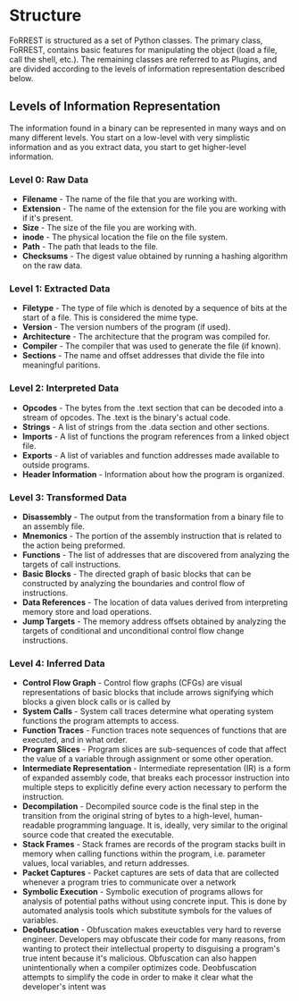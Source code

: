 # Structure
FoRREST is structured as a set of Python classes.  The primary class, FoRREST, contains basic features for manipulating the object (load a file, call the shell, etc.).  The remaining classes are referred to as Plugins, and are divided according to the levels of information representation described below.

## Levels of Information Representation

The information found in a binary can be represented in many ways and on
many different levels. You start on a low-level with very simplistic information
and as you extract data, you start to get higher-level information.

### Level 0: Raw Data

* **Filename** - The name of the file that you are working with.
* **Extension** - The name of the extension for the file you are working with
if it's present.
* **Size** - The size of the file you are working with.
* **inode** - The physical location the file on the file system.
* **Path** - The path that leads to the file.
* **Checksums** - The digest value obtained by running a hashing algorithm on
the raw data.

### Level 1: Extracted Data

* **Filetype** - The type of file which is denoted by a sequence of bits at the 
start of a file. This is considered the mime type.
* **Version** - The version numbers of the program (if used).
* **Architecture** - The architecture that the program was compiled for.
* **Compiler** - The compiler that was used to generate the file (if known).
* **Sections** - The name and offset addresses that divide the file into
meaningful paritions.

### Level 2: Interpreted Data

* **Opcodes** - The bytes from the .text section that can be decoded into a 
stream of opcodes. The .text is the binary's actual code.
* **Strings** - A list of strings from the .data section and other sections.
* **Imports** - A list of functions the program references from a linked
object file.
* **Exports** - A list of variables and function addresses made available to
outside programs.
* **Header Information** - Information about how the program is organized.

### Level 3: Transformed Data

* **Disassembly** - The output from the transformation from a binary file
to an assembly file.
* **Mnemonics** - The portion of the assembly instruction that is related
to the action being preformed.
* **Functions** - The list of addresses that are discovered from analyzing the
targets of call instructions.
* **Basic Blocks** - The directed graph of basic blocks that can be constructed
by analyzing the boundaries and control flow of instructions.
* **Data References** - The location of data values derived from interpreting
memory store and load operations.
* **Jump Targets** - The memory address offsets obtained by analyzing the
targets of conditional and unconditional control flow change instructions.

### Level 4: Inferred Data

* **Control Flow Graph** - Control flow graphs (CFGs) are visual representations of basic blocks that include arrows signifying which blocks a given block calls or is called by
* **System Calls** -  System call traces determine what operating system functions the program attempts to access.
* **Function Traces** - Function traces note sequences of functions that are executed, and in what order.
* **Program Slices** -  Program slices are sub-sequences of code that affect the value of a variable through assignment or some other operation.
* **Intermediate Representation** - Intermediate representation (IR) is a form of expanded assembly code, that breaks each processor instruction into multiple steps to explicitly define every action necessary to perform the instruction. 
* **Decompilation** - Decompiled source code is the final step in the transition from the original string of bytes to a high-level, human-readable programming language.  It is, ideally, very similar to the original source code that created the executable.
* **Stack Frames** - Stack frames are records of the program stacks built in memory when calling functions within the program, i.e. parameter values, local variables, and return addresses.
* **Packet Captures** - Packet captures are sets of data that are collected whenever a program tries to communicate over a network
* **Symbolic Execution** - Symbolic execution of programs allows for analysis of potential paths without using concrete input.  This is done by automated analysis tools which substitute symbols for the values of variables.
* **Deobfuscation** - Obfuscation makes exeuctables very hard to reverse engineer.  Developers may obfuscate their code for many reasons, from wanting to protect their intellectual property to disguising a program's true intent because it's malicious. Obfuscation can also happen unintentionally when a compiler optimizes code.  Deobfuscation attempts to simplify the code in order to make it clear what the developer's intent was

